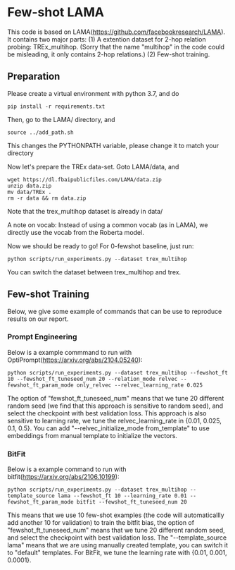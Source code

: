 # Few-shot LAMA

This code is based on LAMA(https://github.com/facebookresearch/LAMA).
It contains two major parts: (1) A extention dataset for 2-hop relation probing: TREx_multihop. (Sorry that the name "multihop" in the code could be misleading, it only contains 2-hop relations.) (2) Few-shot training.

## Preparation

Please create a virtual environment with python 3.7, and do 
```
pip install -r requirements.txt
```

Then, go to the LAMA/ directory, and
```
source ../add_path.sh
```
This changes the PYTHONPATH variable, please change it to match your directory

Now let's prepare the TREx data-set. Goto LAMA/data, and 
```
wget https://dl.fbaipublicfiles.com/LAMA/data.zip
unzip data.zip
mv data/TREx .
rm -r data && rm data.zip
```
Note that the trex_multihop dataset is already in data/

A note on vocab: Instead of using a common vocab (as in LAMA), we directly use the vocab from the Roberta model.

Now we should be ready to go! For 0-fewshot baseline, just run:
```
python scripts/run_experiments.py --dataset trex_multihop
```
You can switch the dataset between trex_multihop and trex.

## Few-shot Training

Below, we give some example of commands that can be use to reproduce results on our report. 

### Prompt Engineering

Below is a example commmand to run with OptiPrompt(https://arxiv.org/abs/2104.05240):
```
python scripts/run_experiments.py --dataset trex_multihop --fewshot_ft 10 --fewshot_ft_tuneseed_num 20 --relation_mode relvec --fewshot_ft_param_mode only_relvec --relvec_learning_rate 0.025
```
The option of "fewshot_ft_tuneseed_num" means that we tune 20 different random seed (we find that this approach is sensitive to random seed), and select the checkpoint with best validation loss.
This approach is also sensitive to learning rate, we tune the relvec_learning_rate in {0.01, 0.025, 0.1, 0.5}.
You can add "--relvec_initialize_mode from_template" to use embeddings from manual template to initialize the vectors.

### BitFit

Below is a example command to run with bitfit(https://arxiv.org/abs/2106.10199):
```
python scripts/run_experiments.py --dataset trex_multihop --template_source lama --fewshot_ft 10 --learning_rate 0.01 --fewshot_ft_param_mode bitfit --fewshot_ft_tuneseed_num 20
```
This means that we use 10 few-shot examples (the code will automaticallly add another 10 for validation) to train the bitfit bias, the option of "fewshot_ft_tuneseed_num" means that we tune 20 different random seed, and select the checkpoint with best validation loss. The "--template_source lama" means that we are using manually created template, you can switch it to "default" templates.
For BitFit, we tune the learning rate with {0.01, 0.001, 0.0001}.


